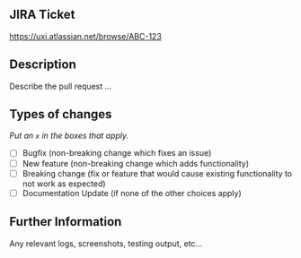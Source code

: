 ## JIRA Ticket

<https://uxi.atlassian.net/browse/ABC-123>

## Description

Describe the pull request ...

## Types of changes

_Put an `x` in the boxes that apply._

- [ ] Bugfix (non-breaking change which fixes an issue)
- [ ] New feature (non-breaking change which adds functionality)
- [ ] Breaking change (fix or feature that would cause existing functionality to not work as expected)
- [ ] Documentation Update (if none of the other choices apply)

## Further Information

Any relevant logs, screenshots, testing output, etc...
